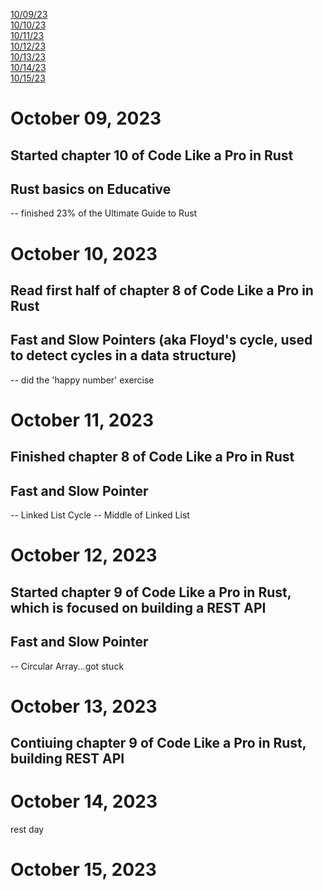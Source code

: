 [10/09/23](#october-09-2023)<br>
[10/10/23](#october-10-2023)<br>
[10/11/23](#october-11-2023)<br>
[10/12/23](#october-12-2023)<br>
[10/13/23](#october-13-2023)<br>
[10/14/23](#october-14-2023)<br>
[10/15/23](#october-15-2023)<br>

# October 09, 2023 

## Started chapter 10 of Code Like a Pro in Rust

## Rust basics on Educative
-- finished 23% of the Ultimate Guide to Rust 

# October 10, 2023 

## Read first half of chapter 8 of Code Like a Pro in Rust

## Fast and Slow Pointers (aka Floyd's cycle, used to detect cycles in a data structure)

-- did the 'happy number' exercise

# October 11, 2023 

## Finished chapter 8 of Code Like a Pro in Rust

## Fast and Slow Pointer

-- Linked List Cycle
-- Middle of Linked List 

# October 12, 2023 

## Started chapter 9 of Code Like a Pro in Rust, which is focused on building a REST API 

## Fast and Slow Pointer

-- Circular Array...got stuck

# October 13, 2023 

## Contiuing chapter 9 of Code Like a Pro in Rust, building REST API


# October 14, 2023 

rest day

# October 15, 2023 

